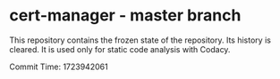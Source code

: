 # cert-manager - master branch

This repository contains the frozen state of the repository.
Its history is cleared. It is used only for static code
analysis with Codacy.

Commit Time: 1723942061